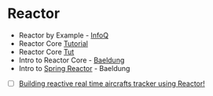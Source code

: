 # Reactor

* Reactor by Example - [InfoQ](https://www.infoq.com/articles/reactor-by-example)
* Reactor Core [Tutorial](https://dzone.com/articles/reactor-core-tutorial)
* Reactor Core [Tut](http://sinhamohit.com/writing/reactor-core-tutorial)
* Intro to Reactor Core - [Baeldung](http://www.baeldung.com/reactor-core)
* Intro to [Spring Reactor](http://www.baeldung.com/spring-reactor) - Baeldung


- [ ] [Building reactive real time aircrafts tracker using Reactor!](https://aboullaite.me/building-real-time-aircraft-tracker-using-reactor-and-spring-boot/)

